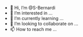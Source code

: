 - 👋 Hi, I’m @S-Bernardi
- 👀 I’m interested in ...
- 🌱 I’m currently learning ...
- 💞️ I’m looking to collaborate on ...
- 📫 How to reach me ...

<!---
S-Bernardi/S-Bernardi is a ✨ special ✨ repository because its `README.md` (this file) appears on your GitHub profile.
You can click the Preview link to take a look at your changes.
--->
